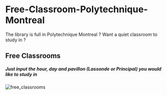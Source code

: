 # Free-Classroom-Polytechnique-Montreal
The library is full in Polytechnique Montreal ? Want a quiet classroom to study in ?
## Free Classrooms 
##### Just input the hour, day and pavillon (Lassonde or Principal) you would like to study in 
![free_classrooms](https://user-images.githubusercontent.com/46466791/52935888-e7c48500-335a-11e9-9cd7-cb9800f932eb.JPG)
